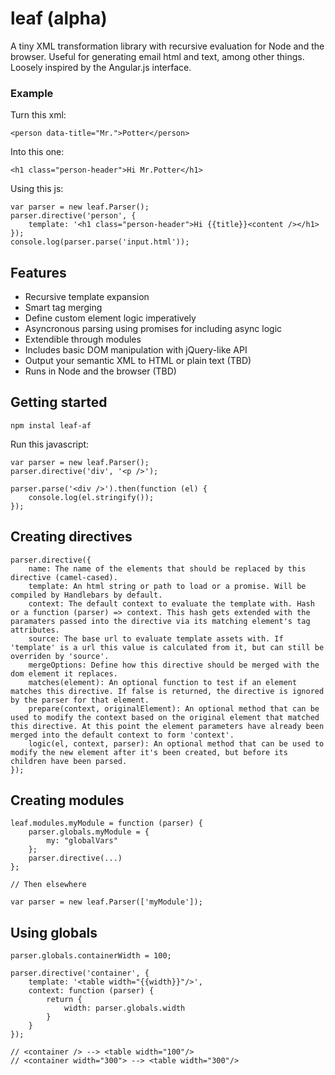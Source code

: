 leaf (alpha)
=======

A tiny XML transformation library with recursive evaluation for Node and the browser. Useful for generating email html and text, among other things. Loosely inspired by the Angular.js interface.

### Example

Turn this xml:

	<person data-title="Mr.">Potter</person>
	
Into this one:

	<h1 class="person-header">Hi Mr.Potter</h1>

Using this js:

	var parser = new leaf.Parser();
	parser.directive('person', {
		template: '<h1 class="person-header">Hi {{title}}<content /></h1>
	});
	console.log(parser.parse('input.html'));
	
## Features

- Recursive template expansion
- Smart tag merging
- Define custom element logic imperatively
- Asyncronous parsing using promises for including async logic
- Extendible through modules
- Includes basic DOM manipulation with jQuery-like API
- Output your semantic XML to HTML or plain text (TBD)
- Runs in Node and the browser (TBD)

## Getting started

	npm instal leaf-af
	
Run this javascript:

	var parser = new leaf.Parser();
	parser.directive('div', '<p />');
	
	parser.parse('<div />').then(function (el) {
		console.log(el.stringify());
	});
	
## Creating directives

	parser.directive({
		name: The name of the elements that should be replaced by this directive (camel-cased).
		template: An html string or path to load or a promise. Will be compiled by Handlebars by default.
		context: The default context to evaluate the template with. Hash or a function (parser) => context. This hash gets extended with the paramaters passed into the directive via its matching element's tag attributes.
		source: The base url to evaluate template assets with. If 'template' is a url this value is calculated from it, but can still be overriden by 'source'.
		mergeOptions: Define how this directive should be merged with the dom element it replaces.
		matches(element): An optional function to test if an element matches this directive. If false is returned, the directive is ignored by the parser for that element.
		prepare(context, originalElement): An optional method that can be used to modify the context based on the original element that matched this directive. At this point the element parameters have already been merged into the default context to form 'context'.
		logic(el, context, parser): An optional method that can be used to modify the new element after it's been created, but before its children have been parsed.
	});
	
## Creating modules

	leaf.modules.myModule = function (parser) {
		parser.globals.myModule = {
			my: "globalVars"
		};
		parser.directive(...)
	};
	
	// Then elsewhere
	
	var parser = new leaf.Parser(['myModule']);
	
	
## Using globals

	parser.globals.containerWidth = 100;
	
	parser.directive('container', {
		template: '<table width="{{width}}"/>',
		context: function (parser) {
			return {
				width: parser.globals.width
			}
		}
	});

	// <container /> --> <table width="100"/>
	// <container width="300"> --> <table width="300"/>

